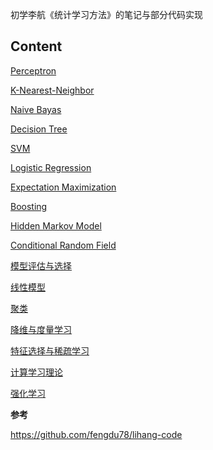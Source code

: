 初学李航《统计学习方法》的笔记与部分代码实现

## **Content**

[Perceptron](https://github.com/DarrenZhu1103/machine_learning_notes/blob/master/perceptron.ipynb)

[K-Nearest-Neighbor](https://github.com/DarrenZhu1103/machine_learning_notes/blob/master/K-Nearest-Neighbor.ipynb)

[Naive Bayas](https://github.com/DarrenZhu1103/machine_learning_notes/blob/master/Naive%20Bayes.ipynb)

[Decision Tree](https://github.com/DarrenZhu1103/machine_learning_notes/blob/master/Decision%20Tree.ipynb)

[SVM](https://github.com/DarrenZhu1103/machine_learning_notes/blob/master/SVM.ipynb)

[Logistic Regression](https://github.com/DarrenZhu1103/machine_learning_notes/blob/master/Logistic%20Regression.ipynb)

[Expectation Maximization](https://github.com/DarrenZhu1103/machine_learning_notes/blob/master/Expectation%20Maximization.ipynb)

[Boosting](https://github.com/DarrenZhu1103/machine_learning_notes/blob/master/Boosting.ipynb)

[Hidden Markov Model](https://github.com/DarrenZhu1103/machine_learning_notes/blob/master/Hidden%20Markov%20Model.ipynb)

[Conditional Random Field](https://github.com/DarrenZhu1103/machine_learning_notes/blob/master/Conditional%20Random%20Field.ipynb)

[模型评估与选择](https://github.com/DarrenZhu1103/machine_learning_notes/blob/master/模型评估与选择.ipynb)

[线性模型](https://github.com/DarrenZhu1103/machine_learning_notes/blob/master/%E7%BA%BF%E6%80%A7%E6%A8%A1%E5%9E%8B.ipynb)

[聚类](https://github.com/DarrenZhu1103/machine_learning_notes/blob/master/%E8%81%9A%E7%B1%BB.ipynb)

[降维与度量学习](https://github.com/DarrenZhu1103/machine_learning_notes/blob/master/%E9%99%8D%E7%BB%B4%E4%B8%8E%E5%BA%A6%E9%87%8F%E5%AD%A6%E4%B9%A0.ipynb)

[特征选择与稀疏学习](https://github.com/DarrenZhu1103/machine_learning_notes/blob/master/%E7%89%B9%E5%BE%81%E9%80%89%E6%8B%A9%E4%B8%8E%E7%A8%80%E7%96%8F%E5%AD%A6%E4%B9%A0.ipynb)

[计算学习理论](https://github.com/DarrenZhu1103/machine_learning_notes/blob/master/%E8%AE%A1%E7%AE%97%E5%AD%A6%E4%B9%A0%E7%90%86%E8%AE%BA.ipynb)

[强化学习](https://github.com/DarrenZhu1103/machine_learning_notes/blob/master/%E5%BC%BA%E5%8C%96%E5%AD%A6%E4%B9%A0.ipynb)

**参考**

https://github.com/fengdu78/lihang-code

